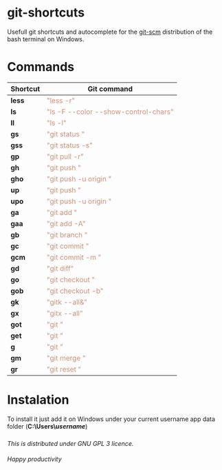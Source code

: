 # git-shortcuts
Usefull git shortcuts and autocomplete for the [git-scm](https://git-scm.com/download/win) distribution of the bash terminal on Windows.


# Commands
**Shortcut** | **Git command**
---          | ---
**less**     | <span style="color: #CE9178">"less -r"</span>
**ls**       | <span style="color: #CE9178"> "ls -F --color --show-control-chars"</span>
**ll**       | <span style="color: #CE9178"> "ls -l"</span>
**gs**       | <span style="color: #CE9178"> "git status "</span>
**gss**      | <span style="color: #CE9178"> "git status -s" </span>
**gp**       | <span style="color: #CE9178"> "git pull -r" </span>
**gh**       | <span style="color: #CE9178"> "git push " </span>
**gho**      | <span style="color: #CE9178"> "git push -u origin " </span>
**up**       | <span style="color: #CE9178"> "git push " </span>
**upo**      | <span style="color: #CE9178"> "git push -u origin " </span>
**ga**       | <span style="color: #CE9178"> "git add " </span>
**gaa**      | <span style="color: #CE9178"> "git add -A" </span>
**gb**       | <span style="color: #CE9178"> "git branch " </span>
**gc**       | <span style="color: #CE9178"> "git commit " </span>
**gcm**      | <span style="color: #CE9178"> "git commit -m " </span>
**gd**       | <span style="color: #CE9178"> "git diff" </span>
**go**       | <span style="color: #CE9178"> "git checkout " </span>
**gob**      | <span style="color: #CE9178"> "git checkout -b" </span>
**gk**       | <span style="color: #CE9178"> "gitk --all&" </span>
**gx**       | <span style="color: #CE9178"> "gitx --all" </span>
**got**      | <span style="color: #CE9178"> "git " </span>
**get**      | <span style="color: #CE9178"> "git " </span>
**g**        | <span style="color: #CE9178"> "git " </span>
**gm**       | <span style="color: #CE9178"> "git merge " </span>
**gr**       | <span style="color: #CE9178"> "git reset " </span>

# Instalation
To install it just add it on Windows under your current username app data folder (**C:\Users\\_username_**)

###
*This is distributed under GNU GPL 3 licence.*


####
_*Happy productivity*_
